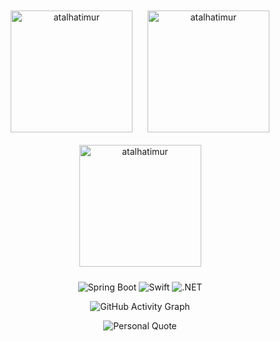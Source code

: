<div align="center">
  <img src="https://github-readme-stats.vercel.app/api/top-langs?username=atalhatimur&show_icons=true&locale=en&layout=compact" alt="atalhatimur" style="height: 195px; margin: 10px;" />
  <img src="https://github-readme-stats.vercel.app/api?username=atalhatimur&show_icons=true&locale=en" alt="atalhatimur" style="height: 195px; margin: 10px;" />
  <img src="https://github-readme-streak-stats.herokuapp.com/?user=atalhatimur&" alt="atalhatimur" style="height: 195px; margin: 10px;" />
</div>

<p align="center">
  <img src="https://img.shields.io/badge/Spring%20Boot-6DB33F?style=for-the-badge&logo=spring-boot&logoColor=white" alt="Spring Boot" />
  <img src="https://img.shields.io/badge/Swift-FA7343?style=for-the-badge&logo=swift&logoColor=white" alt="Swift" />
  <img src="https://img.shields.io/badge/Dotnet-512BD4?style=for-the-badge&logo=dotnet&logoColor=white" alt=".NET" />
</p>

<p align="center">
  <img src="https://activity-graph.herokuapp.com/graph?username=atalhatimur&bg_color=ffffff&color=000000&line=00E676&point=000000&area=true&hide_border=true" alt="GitHub Activity Graph" />
</p>

<p align="center">
  <img src="https://img.shields.io/badge/-Perfection%20is%20not%20attainable,%20but%20if%20we%20chase%20perfection,%20we%20can%20catch%20excellence.-black?style=flat-square&logo=github" alt="Personal Quote" />
</p>
